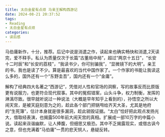 ```yaml
---
title: 太白金星有点烦 马亲王解构西游记
date: 2024-08-21 20:37:52
tags:
- Reading
- 太白金星有点烦
categories:
- 读后感
---
```


马伯庸新作，十分，推荐。后记中说是消遣之作，读起来也确实畅快和消遣,2天读完，爱不释手。私认为质量仅次于长篇“古董局中局”，超过“两京十五日”，“长安十二时辰”和“长安的荔枝”，“我读书少，你可别骗我”，“显微镜下的大明”。亲王的书，我也是读了不少。算是最喜欢的当代中国作家了。一个作家的书能让我读这么多的，国外还有一个“东野圭吾”，国内还有一个“金庸”。

解构了经典四大名著之“西游记”，凭借对人性和官场的洞察，写的故事反而比原版更有说服力，也更符合现代叙事。其中的冤假错案，山头斗争，权力制衡，发挥的淋漓尽致。很早就听说过一种说法（大概是早年知乎上看到的），孙悟空之所以大闹天宫，是被天庭刻意为之的，趁此各个部门把锅甩给齐天大圣，尤其是地府的“生死簿”，估计本身就是很多漏洞，趁此销毁证据。“太白”恰好把此观点发扬光大，借取经表演，也揭露500年前大闹天宫的真相。扩展成一部10万字的中篇小说。读起来诙谐幽默，让人捧腹，但细思又极恐。其中不乏揭露现实，或借古讽今之意，但也充满着“马伯庸”一贯的悲天悯人，悬疑反转。